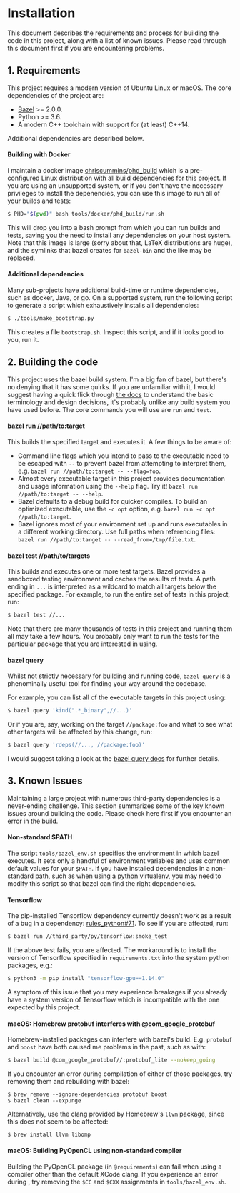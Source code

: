 # Installation

This document describes the requirements and process for building the code
in this project, along with a list of known issues. Please read through this
document first if you are encountering problems.


## 1. Requirements

This project requires a modern version of Ubuntu Linux or macOS. The core
dependencies of the project are:

* [Bazel](https://docs.bazel.build/versions/master/install.html) >= 2.0.0.
* Python >= 3.6.
* A modern C++ toolchain with support for (at least) C++14.

Additional dependencies are described below.


#### Building with Docker

I maintain a docker image
[chriscummins/phd_build](https://hub.docker.com/r/chriscummins/phd_build)
which is a pre-configured Linux distribution with all build dependencies for
this project. If you are using an unsupported system, or if you don't have the
necessary privileges to install the depenencies, you can use this image to run
all of your builds and tests:

```sh
$ PHD="$(pwd)" bash tools/docker/phd_build/run.sh
```

This will drop you into a bash prompt from which you can run builds and tests,
saving you the need to install any dependencies on your host system. Note that
this image is large (sorry about that, LaTeX distributions are huge), and the
symlinks that bazel creates for `bazel-bin` and the like may be replaced.


#### Additional dependencies

Many sub-projects have additional build-time or runtime dependencies, such as
docker, Java, or go. On a supported system, run the following script to generate
a script which exhaustively installs all dependencies:

``` sh
$ ./tools/make_bootstrap.py
```

This creates a file `bootstrap.sh`. Inspect this script, and if it looks
good to you, run it.


## 2. Building the code

This project uses the bazel build system. I'm a big fan of bazel, but there's
no denying that it has some quirks. If you are unfamiliar with it, I would
suggest having a quick flick through
[the docs](https://docs.bazel.build/versions/master/build-ref.html) to
understand the basic terminology and design decisions, it's probably unlike any
build system you have used before. The core commands you will use are `run` and
`test`.

#### bazel run //path/to:target

This builds the specified target and executes it. A few things to be aware of:

* Command line flags which you intend to pass to the executable need to be
  escaped with `--` to prevent bazel from attempting to interpret them, e.g.
  `bazel run //path/to:target -- --flag=foo`.
* Almost every executable target in this project provides documentation and
  usage information using the `--help` flag. Try it!
  `bazel run //path/to:target -- --help`.
* Bazel defaults to a debug build for quicker compiles. To build an optimized
  executable, use the `-c opt` option, e.g. `bazel run -c opt //path/to:target`.
* Bazel ignores most of your environment set up and runs executables in a
  different working directory. Use full paths when referencing files:
  `bazel run //path/to:target -- --read_from=/tmp/file.txt`.

#### bazel test //path/to/targets

This builds and executes one or more test targets. Bazel provides a sandboxed
testing environment and caches the results of tests. A path ending in `...` is
interpreted as a wildcard to match all targets below the specified package.
For example, to run the entire set of tests in this project, run:

``` sh
$ bazel test //...
```

Note that there are many thousands of tests in this project and running them
all may take a few hours. You probably only want to run the tests for the
particular package that you are interested in using.

#### bazel query

Whilst not strictly necessary for building and running code, `bazel query` is
a phenominally useful tool for finding your way around the codebase.

For example, you can list all of the executable targets in this project using:

```sh
$ bazel query 'kind(".*_binary",//...)'
```

Or if you are, say, working on the target `//package:foo` and what to see what
other targets will be affected by this change, run:

```sh
$ bazel query 'rdeps(//..., //package:foo)'
```

I would suggest taking a look at the
[bazel query docs](https://docs.bazel.build/versions/master/query.html)
for further details.


## 3. Known Issues

Maintaining a large project with numerous third-party dependencies is a
never-ending challenge. This section summarizes some of the key known issues
around building the code. Please check here first if you encounter an error in
the build.


#### Non-standard $PATH

The script `tools/bazel_env.sh` specifies the environment in which bazel
executes.  It sets only a handful of environment variables and uses common
default values for your `$PATH`. If you have installed dependencies in a
non-standard path, such as when using a python virtualenv, you may need to
modify this script so that bazel can find the right dependencies.


#### Tensorflow

The pip-installed Tensorflow dependency currently doesn't work as a result of
a bug in a dependency:
[rules_python#71](https://github.com/bazelbuild/rules_python/issues/71). To see
if you are affected, run:

```sh
$ bazel run //third_party/py/tensorflow:smoke_test
```

If the above test fails, you are affected. The workaround is to install the
version of Tensorflow specified in
`requirements.txt` into the system python packages, e.g.:

```sh
$ python3 -m pip install "tensorflow-gpu==1.14.0"
```

A symptom of this issue that you may experience breakages if you already have a
system version of Tensorflow which is incompatible with the one expected by this
project.


#### macOS: Homebrew protobuf interferes with @com_google_protobuf

Homebrew-installed packages can interfere with bazel's build. E.g. `protobuf` and
`boost` have both caused me problems in the past, such as with:

```sh
$ bazel build @com_google_protobuf//:protobuf_lite --nokeep_going
```

If you encounter an error during compilation of either of those packages, try
removing them and rebuilding with bazel:

```
$ brew remove --ignore-dependencies protobuf boost
$ bazel clean --expunge
```

Alternatively, use the clang provided by Homebrew's `llvm` package, since this
does not seem to be affected:

```sh
$ brew install llvm libomp
```


#### macOS: Building PyOpenCL using non-standard compiler

Building the PyOpenCL package (in `@requirements`) can fail when using a compiler
other than the default XCode clang. If you experience an error during ,
try removing the `$CC` and `$CXX` assignments in `tools/bazel_env.sh`.
